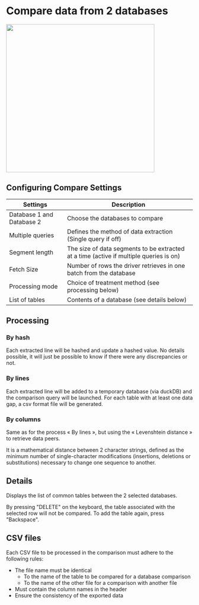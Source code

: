 # Compare data from 2 databases

<p>
  <img src="../../assets/screens/compare_config.png" width="400">
</p>

## Configuring Compare Settings

|Settings|Description|
|--|--|
|Database 1 and Database 2|Choose the databases to compare|
|Multiple queries|Defines the method of data extraction (Single query if off)|
|Segment length|The size of data segments to be extracted at a time (active if multiple queries is on)|
|Fetch Size|Number of rows the driver retrieves in one batch from the database|
|Processing mode|Choice of treatment method (see processing below)|
|List of tables|Contents of a database (see details below)|


## Processing

### By hash

Each extracted line will be hashed and update a hashed value.
No details possible, it will just be possible to know if there were any discrepancies or not.

### By lines

Each extracted line will be added to a temporary database (via duckDB) and the comparison query will be launched.
For each table with at least one data gap, a csv format file will be generated.

### By columns

Same as for the process « By lines », but using the « Levenshtein distance » to retrieve data peers.

It is a mathematical distance between 2 character strings, defined as the minimum number of single-character modifications (insertions, deletions or substitutions) necessary to change one sequence to another.


## Details
Displays the list of common tables between the 2 selected databases.

By pressing "DELETE" on the keyboard, the table associated with the selected row will not be compared.
To add the table again, press "Backspace".


## CSV files
Each CSV file to be processed in the comparison must adhere to the following rules:
- The file name must be identical
  * To the name of the table to be compared for a database comparison
  * To the name of the other file for a comparison with another file
- Must contain the column names in the header
- Ensure the consistency of the exported data